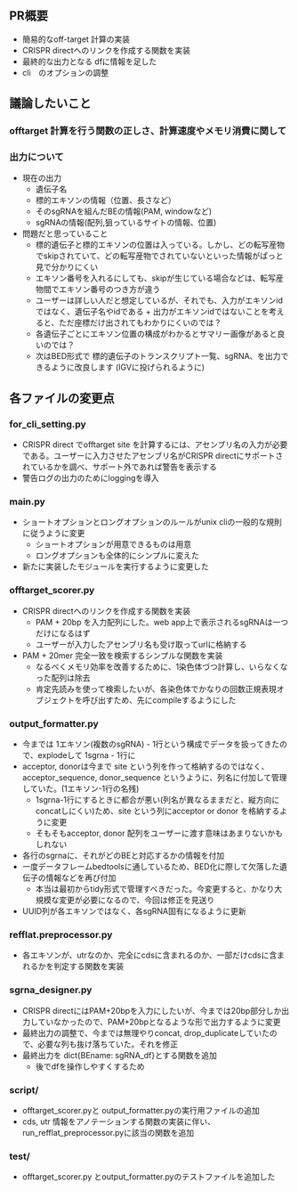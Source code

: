 ## PR概要
- 簡易的なoff-target 計算の実装
- CRISPR directへのリンクを作成する関数を実装
- 最終的な出力となる dfに情報を足した
- cli　のオプションの調整

## 議論したいこと
### offtarget 計算を行う関数の正しさ、計算速度やメモリ消費に関して
### 出力について
- 現在の出力
    - 遺伝子名　
    - 標的エキソンの情報（位置、長さなど）
    - そのsgRNAを組んだBEの情報(PAM, windowなど)
    - sgRNAの情報(配列,狙っているサイトの情報、位置)
- 問題だと思っていること
    - 標的遺伝子と標的エキソンの位置は入っている。しかし、どの転写産物でskipされていて、どの転写産物でされていないといった情報がぱっと見で分かりにくい
    - エキソン番号を入れるにしても、skipが生じている場合などは、転写産物間でエキソン番号のつき方が違う
    - ユーザーは詳しい人だと想定しているが、それでも、入力がエキソンidではなく、遺伝子名やidである + 出力がエキソンidではないことを考えると、ただ座標だけ出されてもわかりにくいのでは？
    - 各遺伝子ごとにエキソン位置の構成がわかるとサマリー画像があると良いのでは？
    - 次はBED形式で 標的遺伝子のトランスクリプト一覧、sgRNA、を出力できるように改良します (IGVに投げられるように)


## 各ファイルの変更点
### for_cli_setting.py
- CRISPR direct でofftarget site を計算するには、アセンブリ名の入力が必要である。ユーザーに入力させたアセンブリ名がCRISPR directにサポートされているかを調べ、サポート外であれば警告を表示する
- 警告ログの出力のためにloggingを導入

### main.py
- ショートオプションとロングオプションのルールがunix cliの一般的な規則に従うように変更
    - ショートオプションが用意できるものは用意
    - ロングオプションも全体的にシンプルに変えた
- 新たに実装したモジュールを実行するように変更した

### offtarget_scorer.py
- CRISPR directへのリンクを作成する関数を実装
    - PAM + 20bp を入力配列にした。web app上で表示されるsgRNAは一つだけになるはず
    - ユーザーが入力したアセンブリ名も受け取ってurlに格納する
- PAM + 20mer 完全一致を検索するシンプルな関数を実装
    - なるべくメモリ効率を改善するために、1染色体づつ計算し、いらなくなった配列は除去
    - 肯定先読みを使って検索したいが、各染色体でかなりの回数正規表現オブジェクトを呼び出すため、先にcompileするようにした

### output_formatter.py
- 今までは 1エキソン(複数のsgRNA) - 1行という構成でデータを扱ってきたので、explodeして 1sgrna - 1行に
- acceptor, donorは今まで site という列を作って格納するのではなく、acceptor_sequence, donor_sequence というように、列名に付加して管理していた。(1エキソン-1行の名残)
    - 1sgrna-1行にするときに都合が悪い(列名が異なるままだと、縦方向にconcatしにくい)ため、site という列にacceptor or donor を格納するように変更
    - そもそもacceptor, donor 配列をユーザーに渡す意味はあまりないかもしれない
- 各行のsgrnaに、それがどのBEと対応するかの情報を付加
- 一度データフレームbedtoolsに通しているため、BED化に際して欠落した遺伝子の情報などを再び付加
    - 本当は最初からtidy形式で管理すべきだった。今変更すると、かなり大規模な変更が必要になるので、今回は修正を見送り
- UUID列が各エキソンではなく、各sgRNA固有になるように更新

### refflat.preprocessor.py
- 各エキソンが、utrなのか、完全にcdsに含まれるのか、一部だけcdsに含まれるかを判定する関数を実装
### sgrna_designer.py
- CRISPR directにはPAM+20bpを入力にしたいが、今までは20bp部分しか出力していなかったので、PAM+20bpとなるような形で出力するように変更
- 最終出力の調整で、今までは無理やりconcat, drop_duplicateしていたので、必要な列も抜け落ちていた。それを修正
- 最終出力を dict{BEname: sgRNA_df}とする関数を追加
    - 後でdfを操作しやすくするため

### script/
- offtarget_scorer.pyと output_formatter.pyの実行用ファイルの追加
- cds, utr 情報をアノテーションする関数の実装に伴い、run_refflat_preprocessor.pyに該当の関数を追加

### test/
- offtarget_scorer.py とoutput_formatter.pyのテストファイルを追加した
